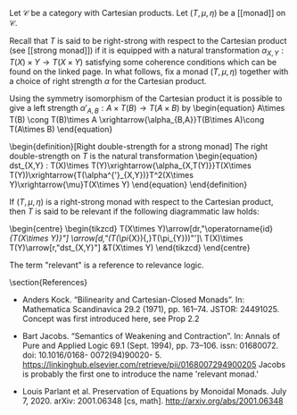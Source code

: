 Let $\mathcal{C}$ be a category with Cartesian products. Let $(T, \mu,\eta)$ be a [[monad]] on $\mathcal{C}$.

Recall that $T$ is said to be right-strong with respect to the Cartesian product (see [[strong monad]]) if it is equipped with a natural transformation $\alpha_{X,Y} : T(X)\times Y\to T(X\times Y)$ satisfying some coherence conditions which can be found on the linked page. In what follows, fix a monad $(T, \mu,\eta)$ together with a choice of right strength $\alpha$ for the Cartesian product.

Using the symmetry isomorphism of the Cartesian product it is possible to give a left strength $\alpha'_{A,B} : A\times T(B)\to T(A\times B)$ by
\begin{equation}
A\times T(B) \cong T(B)\times A \xrightarrow{\alpha_{B,A}}T(B\times A)\cong T(A\times B)
\end{equation}

\begin{definition}[Right double-strength for a strong monad]
The right double-strength on $T$ is the natural transformation
\begin{equation}
dst_{X,Y} : T(X)\times T(Y)\xrightarrow{\alpha_{X,T(Y)}}T(X\times T(Y))\xrightarrow{T(\alpha^{'}_{X,Y})}T^2(X\times Y)\xrightarrow{\mu}T(X\times Y)
\end{equation}
\end{definition}

If $(T,\mu,\eta)$ is a right-strong monad with respect to the Cartesian product, then $T$ is said to be 
relevant if the following diagrammatic law holds:

\begin{centre}
\begin{tikzcd}
      T(X\times Y)\arrow[dr,"\operatorname{id}_{T(X\times Y)}"]
      \arrow[d,"(T(\pi_{X}){,}T(\pi_{Y}))"']\\
      T(X)\times T(Y)\arrow[r,"dst_{X,Y}"] &T(X\times Y)
\end{tikzcd}
\end{centre}

The term "relevant" is a reference to relevance logic.

\section{References}

- Anders Kock. “Bilinearity and Cartesian-Closed Monads”. In: Mathematica Scandinavica 29.2 (1971), pp. 161–74. JSTOR: 24491025. Concept was first introduced here, see Prop 2.2

- Bart Jacobs. “Semantics of Weakening and Contraction”. In: Annals of
Pure and Applied Logic 69.1 (Sept. 1994), pp. 73–106. issn: 01680072.
doi: 10.1016/0168- 0072(94)90020- 5. https://linkinghub.elsevier.com/retrieve/pii/0168007294900205 Jacobs is probably the first one to introduce the name 'relevant monad.'
- Louis Parlant et al. Preservation of Equations by Monoidal Monads. July 7, 2020. arXiv: 2001.06348 [cs, math].  http://arxiv.org/abs/2001.06348